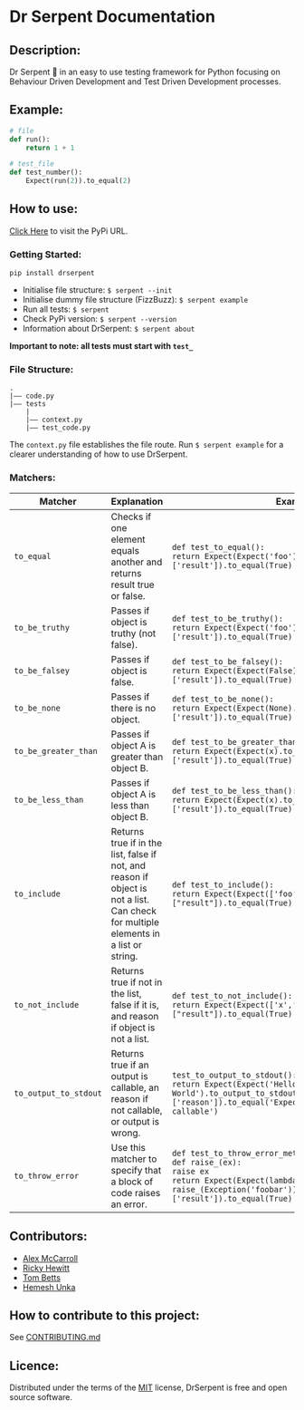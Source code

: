 # Dr Serpent Documentation

## Description:
Dr Serpent 🐍 in an easy to use testing framework for Python focusing on Behaviour Driven Development and Test Driven Development processes.

## Example:

```python
# file
def run():
    return 1 + 1

# test_file
def test_number():
    Expect(run(2)).to_equal(2)
```

## How to use:

[Click Here](https://pypi.org/project/drserpent/) to visit the PyPi URL.

### Getting Started:

`pip install drserpent`

- Initialise file structure: `$ serpent --init`
- Initialise dummy file structure (FizzBuzz): `$ serpent example`
- Run all tests: `$ serpent`
- Check PyPi version: `$ serpent --version`
- Information about DrSerpent: `$ serpent about`

**Important to note: all tests must start with `test_`**

### File Structure:

```
.
|–– code.py
|–– tests
    |
    |–– context.py
    |–– test_code.py
```

The `context.py` file establishes the file route. Run `$ serpent example` for a clearer understanding of how to use DrSerpent.


### Matchers:

| Matcher | Explanation | Example |
|-----|-----|------|
| `to_equal` | Checks if one element equals another and returns result true or false. | `def test_to_equal():`<br>`return Expect(Expect('foo').to_equal('foo')['result']).to_equal(True)` |
| `to_be_truthy` | Passes if object is truthy (not false). | `def test_to_be_truthy():`<br>`return Expect(Expect('foo').to_be_truthy()['result']).to_equal(True)` |
| `to_be_falsey` | Passes if object is false. | `def test_to_be_falsey():`<br>`return Expect(Expect(False).to_be_falsey()['result']).to_equal(True)` |
| `to_be_none` | Passes if there is no object. | `def test_to_be_none():`<br>`return Expect(Expect(None).to_be_none()['result']).to_equal(True)`|
| `to_be_greater_than` | Passes if object A is greater than object B. | `def test_to_be_greater_than():`<br>`return Expect(Expect(x).to_be_greater_than(y)['result']).to_equal(True)` |
| `to_be_less_than` | Passes if object A is less than object B. | `def test_to_be_less_than():`<br>`return Expect(Expect(x).to_be_less_than(y)['result']).to_equal(True)` |
| `to_include` | Returns true if in the list, false if not, and reason if object is not a list. Can check for multiple elements in a list or string. | `def test_to_include():`<br>`return Expect(Expect(['foo','bar']).to_include('x')["result"]).to_equal(True)` |
| `to_not_include` | Returns true if not in the list, false if it is, and reason if object is not a list. | `def test_to_not_include():`<br>`return Expect(Expect(['x','y']).to_not_include('z')["result"]).to_equal(True)`|
| `to_output_to_stdout` | Returns true if an output is callable, an reason if not callable, or output is wrong. | `test_to_output_to_stdout():`<br>`return Expect(Expect('Hello World').to_output_to_stdout('Hello World')['reason']).to_equal('Expected: hello to be callable')`|
| `to_throw_error` | Use this matcher to specify that a block of code raises an error. | `def test_to_throw_error_method_works():`<br>`def raise_(ex):`<br>`raise ex`<br>`return Expect(Expect(lambda: raise_(Exception('foobar'))).to_throw_error('foobar')['result']).to_equal(True)` |


## Contributors:
* [Alex McCarroll](https://github.com/AlexMcCarroll)
* [Ricky Hewitt](https://github.com/rewitt94)
* [Tom Betts](https://github.com/T-Betts)
* [Hemesh Unka](https://github.com/Hemesh-Unka)

## How to contribute to this project:

See [CONTRIBUTING.md](https://github.com/DrSerpent/DrSerpent-Core/blob/master/CONTRIBUTING.md)

## Licence:

Distributed under the terms of the [MIT](https://github.com/DrSerpent/DrSerpent-Core/blob/master/LICENSE.txt) license, DrSerpent is free and open source software.
